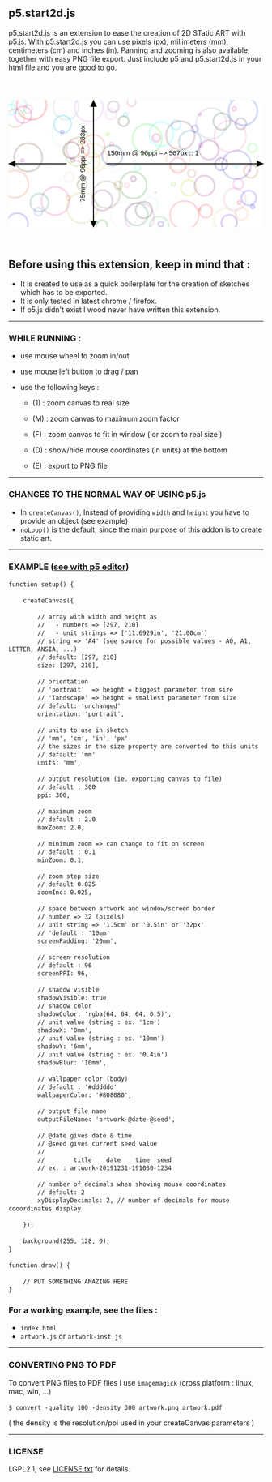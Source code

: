 ## p5.start2d.js

p5.start2d.js is an extension to ease the creation of 2D STatic ART with p5.js.
With p5.start2d.js you can use pixels (px), millimeters (mm), centimeters (cm) and
inches (in). Panning and zooming is also available, together with easy PNG file export.
Just include p5 and p5.start2d.js in your html file and you are good to go.

<p align="center">
    <img src="./assets/example-export.png" style="margin: 3em 0 2em;">
</p>

## Before using this extension, keep in mind that :
* It is created to use as a quick boilerplate for the creation of sketches which has to be exported.
* It is only tested in latest chrome / firefox.
* If p5.js didn't exist I wood never have written this extension.

---

### WHILE RUNNING :

- use mouse wheel to zoom in/out

- use mouse left button to drag / pan

- use the following keys :

  - (1) : zoom canvas to real size
  - (M) : zoom canvas to maximum zoom factor
  - (F) : zoom canvas to fit in window ( or zoom to real size )
  
  - (D) : show/hide mouse coordinates (in units) at the bottom
  - (E) : export to PNG file

---

### CHANGES TO THE NORMAL WAY OF USING p5.js

- In `createCanvas()`,  Instead of providing `width` and `height` you have to provide an object (see example)
- `noLoop()` is the default, since the main purpose of this addon is to create static art.

---

### EXAMPLE ([see with p5 editor](https://editor.p5js.org/ElTapir/present/qaPA21W51 "p5.start2d.js boilerplate"))

```JS
function setup() {

    createCanvas({

        // array with width and height as
        //   - numbers => [297, 210]
        //   - unit strings => ['11.6929in', '21.00cm']
        // string => 'A4' (see source for possible values - A0, A1, LETTER, ANSIA, ...)
        // default: [297, 210]
        size: [297, 210],

        // orientation
        // 'portrait'  => height = biggest parameter from size
        // 'landscape' => height = smallest parameter from size
        // default: 'unchanged'
        orientation: 'portrait',

        // units to use in sketch
        // 'mm', 'cm', 'in', 'px'
        // the sizes in the size property are converted to this units
        // default: 'mm'
        units: 'mm',

        // output resolution (ie. exporting canvas to file)
        // default : 300
        ppi: 300,

        // maximum zoom
        // default : 2.0
        maxZoom: 2.0,

        // minimum zoom => can change to fit on screen
        // default : 0.1
        minZoom: 0.1,

        // zoom step size
        // default 0.025
        zoomInc: 0.025,
        
        // space between artwork and window/screen border
        // number => 32 (pixels)
        // unit string => '1.5cm' or '0.5in' or '32px'
        // 'default : '10mm'
        screenPadding: '20mm',

        // screen resolution
        // default : 96
        screenPPI: 96,         
        
        // shadow visible
        shadowVisible: true, 
        // shadow color
        shadowColor: 'rgba(64, 64, 64, 0.5)',
        // unit value (string : ex. '1cm')
        shadowX: '0mm',
        // unit value (string : ex. '10mm')
        shadowY: '6mm',
        // unit value (string : ex. '0.4in')
        shadowBlur: '10mm',
        
        // wallpaper color (body)
        // default : '#dddddd'
        wallpaperColor: '#808080',
        
        // output file name
        outputFileName: 'artwork-@date-@seed',

        // @date gives date & time
        // @seed gives current seed value
        //
        //        title    date    time  seed
        // ex. : artwork-20191231-191030-1234
        
        // number of decimals when showing mouse coordinates
        // default: 2
        xyDisplayDecimals: 2, // number of decimals for mouse cooordinates display

    });

    background(255, 128, 0);
}

function draw() {

    // PUT SOMETHING AMAZING HERE
}

```

### For a working example, see the files :
* `index.html`
* `artwork.js` or `artwork-inst.js`

---

### CONVERTING PNG TO PDF

To convert PNG files to PDF files I use `imagemagick` (cross platform : linux, mac, win, ...)

`$ convert -quality 100 -density 300 artwork.png artwork.pdf`

( the density is the resolution/ppi used in your createCanvas parameters )

---

### LICENSE

LGPL2.1, see [LICENSE.txt](LICENSE.txt) for details.
